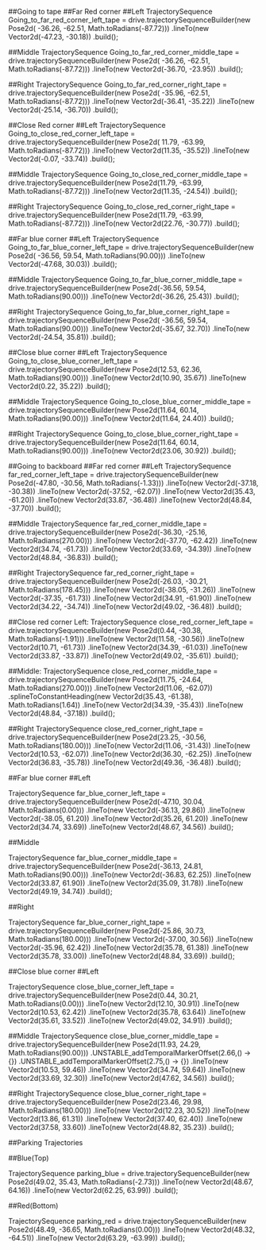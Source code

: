 ##Going to tape
##Far Red corner
##Left
TrajectorySequence Going_to_far_red_corner_left_tape = drive.trajectorySequenceBuilder(new Pose2d(
-36.26, -62.51, Math.toRadians(-87.72)))
.lineTo(new Vector2d(-47.23, -30.18))
.build();

##Middle
TrajectorySequence Going_to_far_red_corner_middle_tape = drive.trajectorySequenceBuilder(new Pose2d(
-36.26, -62.51, Math.toRadians(-87.72)))
.lineTo(new Vector2d(-36.70, -23.95))
.build();

##Right
TrajectorySequence Going_to_far_red_corner_right_tape = drive.trajectorySequenceBuilder(new Pose2d(
-35.96, -62.51, Math.toRadians(-87.72)))
.lineTo(new Vector2d(-36.41, -35.22))
.lineTo(new Vector2d(-25.14, -36.70))
.build();

##Close Red corner
##Left
TrajectorySequence Going_to_close_red_corner_left_tape = drive.trajectorySequenceBuilder(new Pose2d(
11.79, -63.99, Math.toRadians(-87.72)))
.lineTo(new Vector2d(11.35, -35.52))
.lineTo(new Vector2d(-0.07, -33.74))
.build();

##Middle
TrajectorySequence Going_to_close_red_corner_middle_tape = drive.trajectorySequenceBuilder(new
Pose2d(11.79, -63.99, Math.toRadians(-87.72)))
.lineTo(new Vector2d(11.35, -24.54))
.build();

##Right
TrajectorySequence Going_to_close_red_corner_right_tape = drive.trajectorySequenceBuilder(new
Pose2d(11.79, -63.99, Math.toRadians(-87.72)))
.lineTo(new Vector2d(22.76, -30.77))
.build();

##Far blue corner
##Left
TrajectorySequence Going_to_far_blue_corner_left_tape = drive.trajectorySequenceBuilder(new Pose2d(
-36.56, 59.54, Math.toRadians(90.00)))
.lineTo(new Vector2d(-47.68, 30.03))
.build();

##Middle
TrajectorySequence Going_to_far_blue_corner_middle_tape = drive.trajectorySequenceBuilder(new
Pose2d(-36.56, 59.54, Math.toRadians(90.00)))
.lineTo(new Vector2d(-36.26, 25.43))
.build();

##Right
TrajectorySequence Going_to_far_blue_corner_right_tape = drive.trajectorySequenceBuilder(new Pose2d(
-36.56, 59.54, Math.toRadians(90.00)))
.lineTo(new Vector2d(-35.67, 32.70))
.lineTo(new Vector2d(-24.54, 35.81))
.build();

##Close blue corner
##Left
TrajectorySequence Going_to_close_blue_corner_left_tape = drive.trajectorySequenceBuilder(new
Pose2d(12.53, 62.36, Math.toRadians(90.00)))
.lineTo(new Vector2d(10.90, 35.67))
.lineTo(new Vector2d(0.22, 35.22))
.build();

##Middle
TrajectorySequence Going_to_close_blue_corner_middle_tape = drive.trajectorySequenceBuilder(new
Pose2d(11.64, 60.14, Math.toRadians(90.00)))
.lineTo(new Vector2d(11.64, 24.40))
.build();

##Right
TrajectorySequence Going_to_close_blue_corner_right_tape = drive.trajectorySequenceBuilder(new
Pose2d(11.64, 60.14, Math.toRadians(90.00)))
.lineTo(new Vector2d(23.06, 30.92))
.build();

##Going to backboard
##Far red corner
##Left
TrajectorySequence far_red_corner_left_tape = drive.trajectorySequenceBuilder(new Pose2d(-47.80,
-30.56, Math.toRadians(-1.33)))
.lineTo(new Vector2d(-37.18, -30.38))
.lineTo(new Vector2d(-37.52, -62.07))
.lineTo(new Vector2d(35.43, -61.20))
.lineTo(new Vector2d(33.87, -36.48))
.lineTo(new Vector2d(48.84, -37.70))
.build();

##Middle
TrajectorySequence far_red_corner_middle_tape = drive.trajectorySequenceBuilder(new Pose2d(-36.30,
-25.16, Math.toRadians(270.00)))
.lineTo(new Vector2d(-37.70, -62.42))
.lineTo(new Vector2d(34.74, -61.73))
.lineTo(new Vector2d(33.69, -34.39))
.lineTo(new Vector2d(48.84, -36.83))
.build();

##Right
TrajectorySequence far_red_corner_right_tape = drive.trajectorySequenceBuilder(new Pose2d(-26.03,
-30.21, Math.toRadians(178.45)))
.lineTo(new Vector2d(-38.05, -31.26))
.lineTo(new Vector2d(-37.35, -61.73))
.lineTo(new Vector2d(34.91, -61.90))
.lineTo(new Vector2d(34.22, -34.74))
.lineTo(new Vector2d(49.02, -36.48))
.build();

##Close red corner
Left:
TrajectorySequence close_red_corner_left_tape = drive.trajectorySequenceBuilder(new Pose2d(0.44,
-30.38, Math.toRadians(-1.91)))
.lineTo(new Vector2d(11.58, -30.56))
.lineTo(new Vector2d(10.71, -61.73))
.lineTo(new Vector2d(34.39, -61.03))
.lineTo(new Vector2d(33.87, -33.87))
.lineTo(new Vector2d(49.02, -35.61))
.build();

##Middle:
TrajectorySequence close_red_corner_middle_tape = drive.trajectorySequenceBuilder(new Pose2d(11.75,
-24.64, Math.toRadians(270.00)))
.lineTo(new Vector2d(11.06, -62.07))
.splineToConstantHeading(new Vector2d(35.43, -61.38), Math.toRadians(1.64))
.lineTo(new Vector2d(34.39, -35.43))
.lineTo(new Vector2d(48.84, -37.18))
.build();

##Right
TrajectorySequence close_red_corner_right_tape = drive.trajectorySequenceBuilder(new Pose2d(23.25,
-30.56, Math.toRadians(180.00)))
.lineTo(new Vector2d(11.06, -31.43))
.lineTo(new Vector2d(10.53, -62.07))
.lineTo(new Vector2d(36.30, -62.25))
.lineTo(new Vector2d(36.83, -35.78))
.lineTo(new Vector2d(49.36, -36.48))
.build();

##Far blue corner
##Left

TrajectorySequence far_blue_corner_left_tape = drive.trajectorySequenceBuilder(new Pose2d(-47.10,
30.04, Math.toRadians(0.00)))
.lineTo(new Vector2d(-36.13, 29.86))
.lineTo(new Vector2d(-38.05, 61.20))
.lineTo(new Vector2d(35.26, 61.20))
.lineTo(new Vector2d(34.74, 33.69))
.lineTo(new Vector2d(48.67, 34.56))
.build();

##Middle

TrajectorySequence far_blue_corner_middle_tape = drive.trajectorySequenceBuilder(new Pose2d(-36.13,
24.81, Math.toRadians(90.00)))
.lineTo(new Vector2d(-36.83, 62.25))
.lineTo(new Vector2d(33.87, 61.90))
.lineTo(new Vector2d(35.09, 31.78))
.lineTo(new Vector2d(49.19, 34.74))
.build();

##Right

TrajectorySequence far_blue_corner_right_tape = drive.trajectorySequenceBuilder(new Pose2d(-25.86,
30.73, Math.toRadians(180.00)))
.lineTo(new Vector2d(-37.00, 30.56))
.lineTo(new Vector2d(-35.96, 62.42))
.lineTo(new Vector2d(35.78, 61.38))
.lineTo(new Vector2d(35.78, 33.00))
.lineTo(new Vector2d(48.84, 33.69))
.build();

##Close blue corner
##Left

TrajectorySequence close_blue_corner_left_tape = drive.trajectorySequenceBuilder(new Pose2d(0.44,
30.21, Math.toRadians(0.00)))
.lineTo(new Vector2d(12.10, 30.91))
.lineTo(new Vector2d(10.53, 62.42))
.lineTo(new Vector2d(35.78, 63.64))
.lineTo(new Vector2d(35.61, 33.52))
.lineTo(new Vector2d(49.02, 34.91))
.build();

##Middle
TrajectorySequence close_blue_corner_middle_tape = drive.trajectorySequenceBuilder(new Pose2d(11.93,
24.29, Math.toRadians(90.00)))
.UNSTABLE_addTemporalMarkerOffset(2.66,() -> {})
.UNSTABLE_addTemporalMarkerOffset(2.75,() -> {})
.lineTo(new Vector2d(10.53, 59.46))
.lineTo(new Vector2d(34.74, 59.64))
.lineTo(new Vector2d(33.69, 32.30))
.lineTo(new Vector2d(47.62, 34.56))
.build();

##Right
TrajectorySequence close_blue_corner_right_tape = drive.trajectorySequenceBuilder(new Pose2d(23.46,
29.98, Math.toRadians(180.00)))
.lineTo(new Vector2d(12.23, 30.52))
.lineTo(new Vector2d(13.86, 61.31))
.lineTo(new Vector2d(37.40, 62.40))
.lineTo(new Vector2d(37.58, 33.60))
.lineTo(new Vector2d(48.82, 35.23))
.build();

##Parking Trajectories

##Blue(Top)

TrajectorySequence parking_blue = drive.trajectorySequenceBuilder(new Pose2d(49.02, 35.43,
Math.toRadians(-2.73)))
.lineTo(new Vector2d(48.67, 64.16))
.lineTo(new Vector2d(62.25, 63.99))
.build();

##Red(Bottom)

TrajectorySequence parking_red = drive.trajectorySequenceBuilder(new Pose2d(48.49, -36.65,
Math.toRadians(0.00)))
.lineTo(new Vector2d(48.32, -64.51))
.lineTo(new Vector2d(63.29, -63.99))
.build();


